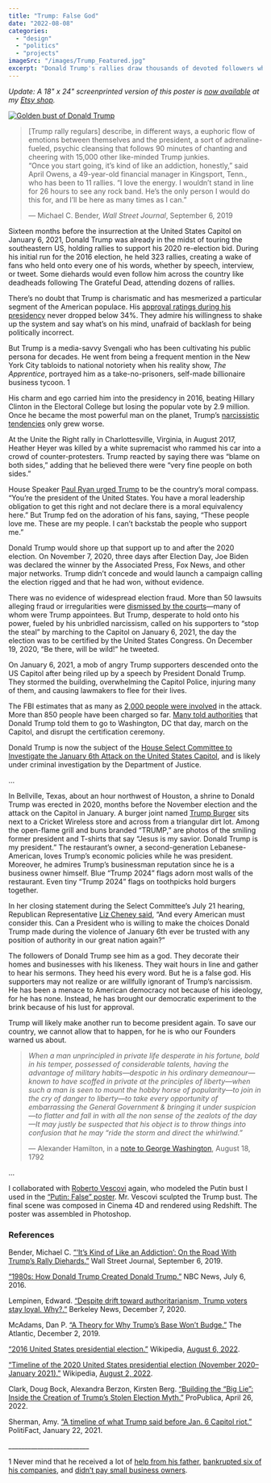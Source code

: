 ```yaml
---
title: "Trump: False God"
date: "2022-08-08"
categories: 
  - "design"
  - "politics"
  - "projects"
imageSrc: "/images/Trump_Featured.jpg"
excerpt: "Donald Trump's rallies draw thousands of devoted followers who wait hours to see him speak, creating an almost religious fervor among his base. This cult-like devotion inspired me to design a poster depicting him as a false idol."
---
```


_Update: A 18" x 24" screenprinted version of this poster is [now available](https://www.etsy.com/listing/1387088543/donald-trump-poster-trump-as-a-golden) at my [Etsy shop](https://www.etsy.com/shop/RogerWongDesign)._

[![Golden bust of Donald Trump](/images/Trump_False_God_Roger_Wong-757x1024.jpg)](/images/Trump_False_God_Roger_Wong.jpg)

> \[Trump rally regulars\] describe, in different ways, a euphoric flow of emotions between themselves and the president, a sort of adrenaline-fueled, psychic cleansing that follows 90 minutes of chanting and cheering with 15,000 other like-minded Trump junkies.  
> “Once you start going, it’s kind of like an addiction, honestly,” said April Owens, a 49-year-old financial manager in Kingsport, Tenn., who has been to 11 rallies. “I love the energy. I wouldn’t stand in line for 26 hours to see any rock band. He’s the only person I would do this for, and I’ll be here as many times as I can.”
> 
> — Michael C. Bender, _Wall Street Journal_, September 6, 2019

Sixteen months before the insurrection at the United States Capitol on January 6, 2021, Donald Trump was already in the midst of touring the southeastern US, holding rallies to support his 2020 re-election bid. During his initial run for the 2016 election, he held 323 rallies, creating a wake of fans who held onto every one of his words, whether by speech, interview, or tweet. Some diehards would even follow him across the country like deadheads following The Grateful Dead, attending dozens of rallies.

There’s no doubt that Trump is charismatic and has mesmerized a particular segment of the American populace. His [approval ratings during his presidency](https://news.gallup.com/poll/203198/presidential-approval-ratings-donald-trump.aspx) never dropped below 34%. They admire his willingness to shake up the system and say what’s on his mind, unafraid of backlash for being politically incorrect. 

But Trump is a media-savvy Svengali who has been cultivating his public persona for decades. He went from being a frequent mention in the New York City tabloids to national notoriety when his reality show, _The Apprentice_, portrayed him as a take-no-prisoners, self-made billionaire business tycoon. 1  

His charm and ego carried him into the presidency in 2016, beating Hillary Clinton in the Electoral College but losing the popular vote by 2.9 million. Once he became the most powerful man on the planet, Trump’s [narcissistic tendencies](https://www.theatlantic.com/ideas/archive/2019/10/george-conway-trump-unfit-office/599128/) only grew worse. 

At the Unite the Right rally in Charlottesville, Virginia, in August 2017, Heather Heyer was killed by a white supremacist who rammed his car into a crowd of counter-protesters. Trump reacted by saying there was “blame on both sides,” adding that he believed there were “very fine people on both sides.”

House Speaker [Paul Ryan urged Trump](https://thehill.com/homenews/news/572531-paul-ryan-researched-narcissistic-personality-disorder-after-trump-win-book/) to be the country’s moral compass. “You’re the president of the United States. You have a moral leadership obligation to get this right and not declare there is a moral equivalency here.” But Trump fed on the adoration of his fans, saying, “These people love me. These are my people. I can’t backstab the people who support me.”

Donald Trump would shore up that support up to and after the 2020 election. On November 7, 2020, three days after Election Day, Joe Biden was declared the winner by the Associated Press, Fox News, and other major networks. Trump didn’t concede and would launch a campaign calling the election rigged and that he had won, without evidence.

There was no evidence of widespread election fraud. More than 50 lawsuits alleging fraud or irregularities were [dismissed by the courts](https://www.reuters.com/article/us-usa-election-voting-rules-insight-idUSKBN28V1DN)—many of whom were Trump appointees. But Trump, desperate to hold onto his power, fueled by his unbridled narcissism, called on his supporters to “stop the steal” by marching to the Capitol on January 6, 2021, the day the election was to be certified by the United States Congress. On December 19, 2020, “Be there, will be wild!” he tweeted.

On January 6, 2021, a mob of angry Trump supporters descended onto the US Capitol after being riled up by a speech by President Donald Trump. They stormed the building, overwhelming the Capitol Police, injuring many of them, and causing lawmakers to flee for their lives. 

The FBI estimates that as many as [2,000 people were involved](https://www.npr.org/2021/02/09/965472049/the-capitol-siege-the-arrested-and-their-stories) in the attack. More than 850 people have been charged so far. [Many told authorities](https://www.usatoday.com/story/news/politics/2022/08/06/jan-6-hearings-stephen-ayres/10058283002/?gnt-cfr=1) that Donald Trump told them to go to Washington, DC that day, march on the Capitol, and disrupt the certification ceremony.

Donald Trump is now the subject of the [House Select Committee to Investigate the January 6th Attack on the United States Capitol](https://january6th.house.gov/), and is likely under criminal investigation by the Department of Justice.

…

In Bellville, Texas, about an hour northwest of Houston, a shrine to Donald Trump was erected in 2020, months before the November election and the attack on the Capitol in January. A burger joint named [Trump Burger](https://www.houstonchronicle.com/food-culture/article/What-s-the-deal-with-that-Trump-Burger-place-in-17326767.php) sits next to a Cricket Wireless store and across from a triangular dirt lot. Among the open-flame grill and buns branded “TRUMP,” are photos of the smiling former president and T-shirts that say “Jesus is my savior. Donald Trump is my president.” The restaurant’s owner, a second-generation Lebanese-American, loves Trump’s economic policies while he was president. Moreover, he admires Trump’s businessman reputation since he is a business owner himself. Blue “Trump 2024” flags adorn most walls of the restaurant. Even tiny “Trump 2024” flags on toothpicks hold burgers together. 

In her closing statement during the Select Committee’s July 21 hearing, Republican Representative [Liz Cheney said](https://cheney.house.gov/2022/07/21/cheney-closing-statement-at-select-committees-eighth-public-hearing/), “And every American must consider this. Can a President who is willing to make the choices Donald Trump made during the violence of January 6th ever be trusted with any position of authority in our great nation again?”

The followers of Donald Trump see him as a god. They decorate their homes and businesses with his likeness. They wait hours in line and gather to hear his sermons. They heed his every word. But he is a false god. His supporters may not realize or are willfully ignorant of Trump’s narcissism. He has been a menace to American democracy not because of his ideology, for he has none. Instead, he has brought our democratic experiment to the brink because of his lust for approval.

Trump will likely make another run to become president again. To save our country, we cannot allow that to happen, for he is who our Founders warned us about.

> _When a man unprincipled in private life desperate in his fortune, bold in his temper, possessed of considerable talents, having the advantage of military habits—despotic in his ordinary demeanour—known to have scoffed in private at the principles of liberty—when such a man is seen to mount the hobby horse of popularity—to join in the cry of danger to liberty—to take every opportunity of embarrassing the General Government & bringing it under suspicion—to flatter and fall in with all the non sense of the zealots of the day—It may justly be suspected that his object is to throw things into confusion that he may “ride the storm and direct the whirlwind.”_
> 
> — Alexander Hamilton, in a [note to George Washington](https://founders.archives.gov/documents/Hamilton/01-12-02-0184-0002), August 18, 1792

...

I collaborated with [Roberto Vescovi](https://roberto_vescovi.artstation.com/) again, who modeled the Putin bust I used in the [“Putin: False” poster](https://rogerwong.me/posts/putin-false/). Mr. Vescovi sculpted the Trump bust. The final scene was composed in Cinema 4D and rendered using Redshift. The poster was assembled in Photoshop. 

### References

Bender, Michael C. [“‘It’s Kind of Like an Addiction’: On the Road With Trump’s Rally Diehards.”](https://www.wsj.com/articles/its-kind-of-like-an-addiction-on-the-road-with-trumps-rally-diehards-11567762200?st=w649wfe2ycjukyr&reflink=desktopwebshare_permalink) Wall Street Journal, September 6, 2019.

[“1980s: How Donald Trump Created Donald Trump.”](https://www.youtube.com/watch?v=_FLo14GMYos) NBC News, July 6, 2016.

Lempinen, Edward. [“Despite drift toward authoritarianism, Trump voters stay loyal. Why?.”](https://news.berkeley.edu/2020/12/07/despite-drift-toward-authoritarianism-trump-voters-stay-loyal-why/) Berkeley News, December 7, 2020.

McAdams, Dan P. [“A Theory for Why Trump’s Base Won’t Budge.”](https://www.theatlantic.com/ideas/archive/2019/12/how-narcissists-wear-out-their-welcome/602446/) The Atlantic, December 2, 2019. 

[“2016 United States presidential election.”](https://en.wikipedia.org/wiki/2016_United_States_presidential_election) Wikipedia, [August 6, 2022](https://en.wikipedia.org/w/index.php?title=2016_United_States_presidential_election&oldid=1102756718).

[“Timeline of the 2020 United States presidential election (November 2020–January 2021).”](https://en.wikipedia.org/wiki/Timeline_of_the_2020_United_States_presidential_election_(November_2020%E2%80%93January_2021)) Wikipedia, [August 2, 2022](https://en.wikipedia.org/w/index.php?title=Timeline_of_the_2020_United_States_presidential_election_(November_2020%E2%80%93January_2021)&oldid=1102004020).

Clark, Doug Bock, Alexandra Berzon, Kirsten Berg. [“Building the “Big Lie”: Inside the Creation of Trump’s Stolen Election Myth.”](https://www.propublica.org/article/big-lie-trump-stolen-election-inside-creation) ProPublica, April 26, 2022.

Sherman, Amy. [“A timeline of what Trump said before Jan. 6 Capitol riot.”](https://www.politifact.com/article/2021/jan/11/timeline-what-trump-said-jan-6-capitol-riot/) PolitiFact, January 22, 2021.

\_\_\_\_\_\_\_\_\_\_\_\_\_\_\_\_\_\_\_\_\_\_\_\_\_

1 Never mind that he received a lot of [help from his father](https://www.nytimes.com/interactive/2018/10/02/us/politics/donald-trump-tax-schemes-fred-trump.html), [bankrupted six of his companies](https://www.politifact.com/factchecks/2016/jun/21/hillary-clinton/yep-donald-trumps-companies-have-declared-bankrupt/), and [didn’t pay small business owners](https://www.usatoday.com/story/news/politics/elections/2016/06/09/donald-trump-unpaid-bills-republican-president-laswuits/85297274/).
